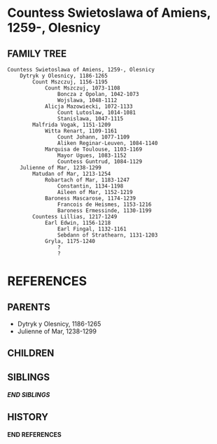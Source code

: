 # Countess Swietoslawa of Amiens, 1259-, Olesnicy

## FAMILY TREE
```
Countess Swietoslawa of Amiens, 1259-, Olesnicy
    Dytryk y Olesnicy, 1186-1265
        Count Mszczuj, 1156-1195
            Count Mszczuj, 1073-1108
                Boncza z Opolan, 1042-1073
                Wojslawa, 1048-1112
            Alicja Mazowiecki, 1072-1133
                Count Lutoslaw, 1014-1081
                Stanislawa, 1047-1115
        Malfrida Vogak, 1151-1209
            Witta Renart, 1109-1161
                Count Johann, 1077-1109
                Aliken Reginar-Leuven, 1084-1140
            Marquisa de Toulouse, 1103-1169
                Mayor Ugues, 1083-1152
                Countess Guntrud, 1084-1129
    Julienne of Mar, 1238-1299
        Matudan of Mar, 1213-1254
            Robartach of Mar, 1183-1247
                Constantin, 1134-1198
                Aileen of Mar, 1152-1219
            Baroness Mascarose, 1174-1239
                Francois de Heismes, 1153-1216
                Baroness Ermessinde, 1130-1199
        Countess Lillias, 1217-1249
            Earl Edwin, 1156-1218
                Earl Fingal, 1132-1161
                Sebdann of Strathearn, 1131-1203
            Gryla, 1175-1240
                ?
                ?
```


# REFERENCES

## PARENTS 
* Dytryk y Olesnicy, 1186-1265
* Julienne of Mar, 1238-1299

## CHILDREN 

## SIBLINGS

##### END SIBLINGS  
## HISTORY

#### END REFERENCES
